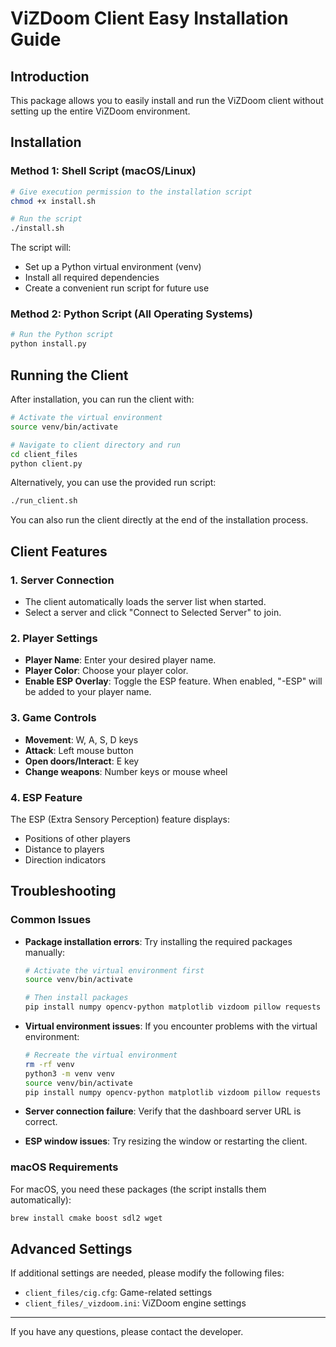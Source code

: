 # ViZDoom Client Easy Installation Guide

## Introduction
This package allows you to easily install and run the ViZDoom client without setting up the entire ViZDoom environment.

## Installation

### Method 1: Shell Script (macOS/Linux)
```bash
# Give execution permission to the installation script
chmod +x install.sh

# Run the script
./install.sh
```

The script will:
- Set up a Python virtual environment (venv)
- Install all required dependencies
- Create a convenient run script for future use

### Method 2: Python Script (All Operating Systems)
```bash
# Run the Python script
python install.py
```

## Running the Client
After installation, you can run the client with:
```bash
# Activate the virtual environment
source venv/bin/activate

# Navigate to client directory and run
cd client_files
python client.py
```

Alternatively, you can use the provided run script:
```bash
./run_client.sh
```

You can also run the client directly at the end of the installation process.

## Client Features

### 1. Server Connection
- The client automatically loads the server list when started.
- Select a server and click "Connect to Selected Server" to join.

### 2. Player Settings
- **Player Name**: Enter your desired player name.
- **Player Color**: Choose your player color.
- **Enable ESP Overlay**: Toggle the ESP feature. 
  When enabled, "-ESP" will be added to your player name.

### 3. Game Controls
- **Movement**: W, A, S, D keys
- **Attack**: Left mouse button
- **Open doors/Interact**: E key
- **Change weapons**: Number keys or mouse wheel

### 4. ESP Feature
The ESP (Extra Sensory Perception) feature displays:
- Positions of other players
- Distance to players
- Direction indicators

## Troubleshooting

### Common Issues
- **Package installation errors**: Try installing the required packages manually:
  ```bash
  # Activate the virtual environment first
  source venv/bin/activate
  
  # Then install packages
  pip install numpy opencv-python matplotlib vizdoom pillow requests
  ```

- **Virtual environment issues**: If you encounter problems with the virtual environment:
  ```bash
  # Recreate the virtual environment
  rm -rf venv
  python3 -m venv venv
  source venv/bin/activate
  pip install numpy opencv-python matplotlib vizdoom pillow requests
  ```

- **Server connection failure**: Verify that the dashboard server URL is correct.

- **ESP window issues**: Try resizing the window or restarting the client.

### macOS Requirements
For macOS, you need these packages (the script installs them automatically):
```bash
brew install cmake boost sdl2 wget
```

## Advanced Settings
If additional settings are needed, please modify the following files:
- `client_files/cig.cfg`: Game-related settings
- `client_files/_vizdoom.ini`: ViZDoom engine settings

---
If you have any questions, please contact the developer. 